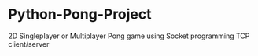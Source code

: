 # Python-Pong-Project
2D Singleplayer or Multiplayer Pong game using Socket programming TCP client/server
